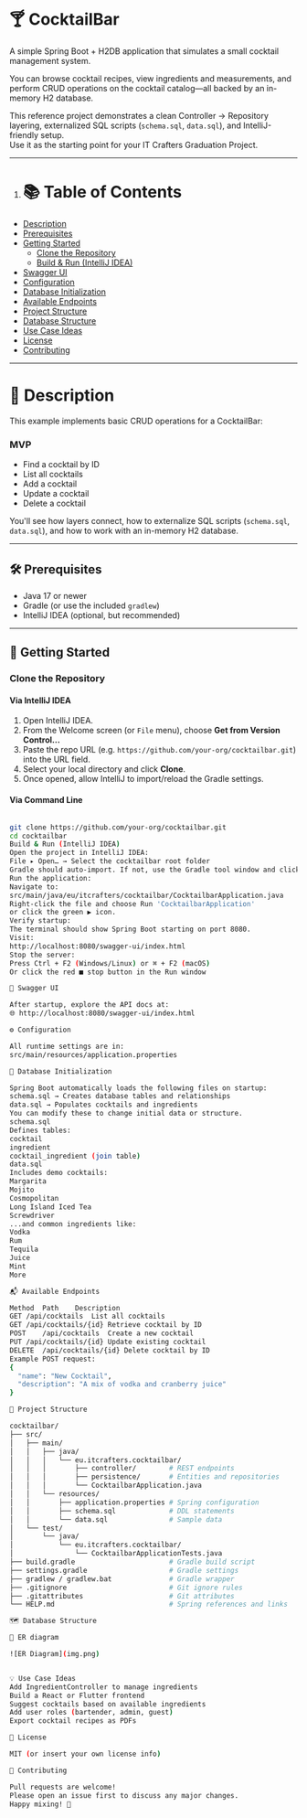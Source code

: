 # 🍸 CocktailBar

A simple Spring Boot + H2DB application that simulates a small cocktail management system.

You can browse cocktail recipes, view ingredients and measurements, and perform CRUD operations on the cocktail catalog—all backed by an in-memory H2 database.

This reference project demonstrates a clean Controller → Repository layering, externalized SQL scripts (`schema.sql`, `data.sql`), and IntelliJ-friendly setup.  
Use it as the starting point for your IT Crafters Graduation Project.

---

1. # 📚 **Table of Contents**

- [Description](#description)
- [Prerequisites](#prerequisites)
- [Getting Started](#getting-started)
  - [Clone the Repository](#clone-the-repository)
  - [Build & Run (IntelliJ IDEA)](#build--run-intellij-idea)
- [Swagger UI](#swagger-ui)
- [Configuration](#configuration)
- [Database Initialization](#database-initialization)
- [Available Endpoints](#available-endpoints)
- [Project Structure](#project-structure)
- [Database Structure](#database-structure)
- [Use Case Ideas](#use-case-ideas)
- [License](#license)
- [Contributing](#contributing)

---

# 📖 Description

This example implements basic CRUD operations for a CocktailBar:

### MVP

- Find a cocktail by ID
- List all cocktails
- Add a cocktail
- Update a cocktail
- Delete a cocktail

You'll see how layers connect, how to externalize SQL scripts (`schema.sql`, `data.sql`), and how to work with an in-memory H2 database.

---

## 🛠 Prerequisites

- Java 17 or newer
- Gradle (or use the included `gradlew`)
- IntelliJ IDEA (optional, but recommended)

---

## 🚀 Getting Started

### Clone the Repository

#### Via IntelliJ IDEA

1. Open IntelliJ IDEA.
2. From the Welcome screen (or `File` menu), choose **Get from Version Control...**
3. Paste the repo URL (e.g. `https://github.com/your-org/cocktailbar.git`) into the URL field.
4. Select your local directory and click **Clone**.
5. Once opened, allow IntelliJ to import/reload the Gradle settings.

#### Via Command Line

```bash

git clone https://github.com/your-org/cocktailbar.git
cd cocktailbar
Build & Run (IntelliJ IDEA)
Open the project in IntelliJ IDEA:
File ▸ Open… → Select the cocktailbar root folder
Gradle should auto-import. If not, use the Gradle tool window and click Refresh.
Run the application:
Navigate to:
src/main/java/eu/itcrafters/cocktailbar/CocktailbarApplication.java
Right-click the file and choose Run 'CocktailbarApplication'
or click the green ▶︎ icon.
Verify startup:
The terminal should show Spring Boot starting on port 8080.
Visit:
http://localhost:8080/swagger-ui/index.html
Stop the server:
Press Ctrl + F2 (Windows/Linux) or ⌘ + F2 (macOS)
Or click the red ■ stop button in the Run window

📑 Swagger UI

After startup, explore the API docs at:
🌐 http://localhost:8080/swagger-ui/index.html

⚙️ Configuration

All runtime settings are in:
src/main/resources/application.properties

🧰 Database Initialization

Spring Boot automatically loads the following files on startup:
schema.sql → Creates database tables and relationships
data.sql → Populates cocktails and ingredients
You can modify these to change initial data or structure.
schema.sql
Defines tables:
cocktail
ingredient
cocktail_ingredient (join table)
data.sql
Includes demo cocktails:
Margarita
Mojito
Cosmopolitan
Long Island Iced Tea
Screwdriver
...and common ingredients like:
Vodka
Rum
Tequila
Juice
Mint
More

📬 Available Endpoints

Method	Path	Description
GET	/api/cocktails	List all cocktails
GET	/api/cocktails/{id}	Retrieve cocktail by ID
POST	/api/cocktails	Create a new cocktail
PUT	/api/cocktails/{id}	Update existing cocktail
DELETE	/api/cocktails/{id}	Delete cocktail by ID
Example POST request:
{
  "name": "New Cocktail",
  "description": "A mix of vodka and cranberry juice"
}

🧱 Project Structure

cocktailbar/
├── src/
│   ├── main/
│   │   ├── java/
│   │   │   └── eu.itcrafters.cocktailbar/
│   │   │       ├── controller/        # REST endpoints
│   │   │       ├── persistence/       # Entities and repositories
│   │   │       └── CocktailbarApplication.java
│   │   └── resources/
│   │       ├── application.properties # Spring configuration
│   │       ├── schema.sql             # DDL statements
│   │       └── data.sql               # Sample data
│   └── test/
│       └── java/
│           └── eu.itcrafters.cocktailbar/
│               └── CocktailbarApplicationTests.java
├── build.gradle                       # Gradle build script
├── settings.gradle                    # Gradle settings
├── gradlew / gradlew.bat              # Gradle wrapper
├── .gitignore                         # Git ignore rules
├── .gitattributes                     # Git attributes
└── HELP.md                            # Spring references and links

🗺️ Database Structure

🧪 ER diagram 

![ER Diagram](img.png)


💡 Use Case Ideas
Add IngredientController to manage ingredients
Build a React or Flutter frontend
Suggest cocktails based on available ingredients
Add user roles (bartender, admin, guest)
Export cocktail recipes as PDFs

📝 License

MIT (or insert your own license info)

🤝 Contributing

Pull requests are welcome!
Please open an issue first to discuss any major changes.
Happy mixing! 🍹